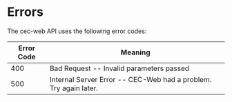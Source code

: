 # Errors

The cec-web API uses the following error codes:

Error Code | Meaning
---------- | -------
400 | Bad Request -- Invalid parameters passed
500 | Internal Server Error -- CEC-Web had a problem. Try again later.